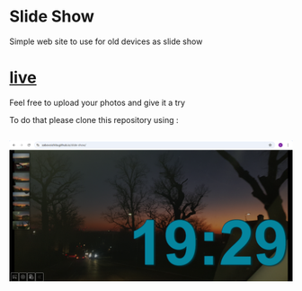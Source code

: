 # Slide Show

Simple web site to use for old devices as slide show

# [live](https://sabovoichita.github.io/slide-show/)

Feel free to upload your photos and give it a try

To do that please clone this repository using :

```git clone https://github.com/sabovoichita/slide-show.git

```

![preview](preview.png)
